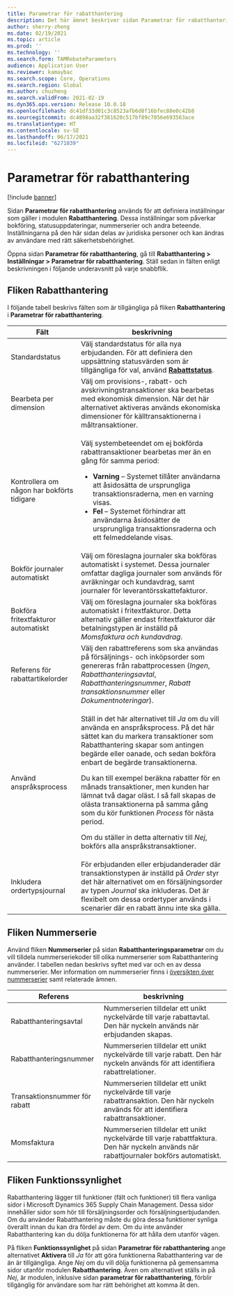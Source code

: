 ```yaml
---
title: Parametrar för rabatthantering
description: Det här ämnet beskriver sidan Parametrar för rabatthantering. På den här sidan finns inställningar som påverkar bokföring, statusuppdateringar, nummerserier och andra beteende.
author: sherry-zheng
ms.date: 02/19/2021
ms.topic: article
ms.prod: ''
ms.technology: ''
ms.search.form: TAMRebateParameters
audience: Application User
ms.reviewer: kamaybac
ms.search.scope: Core, Operations
ms.search.region: Global
ms.author: chuzheng
ms.search.validFrom: 2021-02-19
ms.dyn365.ops.version: Release 10.0.18
ms.openlocfilehash: dc41df33d01c3c8523afb6d8f16bfec88e0c42b8
ms.sourcegitcommit: dc4898aa32f381620c517bf89c7856e693563ace
ms.translationtype: HT
ms.contentlocale: sv-SE
ms.lasthandoff: 06/17/2021
ms.locfileid: "6271039"
---
```

# <a name="rebate-management-parameters"></a>Parametrar för rabatthantering

[!include [banner](../includes/banner.md)]

Sidan **Parametrar för rabatthantering** används för att definiera inställningar som gäller i modulen **Rabatthantering**. Dessa inställningar som påverkar bokföring, statusuppdateringar, nummerserier och andra beteende. Inställningarna på den här sidan delas av juridiska personer och kan ändras av användare med rätt säkerhetsbehörighet.

Öppna sidan **Parametrar för rabatthantering**, gå till **Rabatthantering \> Inställningar \> Parametrar för rabatthantering**. Ställ sedan in fälten enligt beskrivningen i följande underavsnitt på varje snabbflik.

## <a name="rebate-management-tab"></a>Fliken Rabatthantering

I följande tabell beskrivs fälten som är tillgängliga på fliken **Rabatthantering** i **Parametrar för rabatthantering**.

| Fält | beskrivning |
|---|---|
| Standardstatus | Välj standardstatus för alla nya erbjudanden. För att definiera den uppsättning statusvärden som är tillgängliga för val, använd [**Rabattstatus**](rebate-statuses.md). |
| Bearbeta per dimension | Välj om provisions-, rabatt- och avskrivningstransaktioner ska bearbetas med ekonomisk dimension. När det här alternativet aktiveras används ekonomiska dimensioner för källtransaktionerna i måltransaktioner. |
| Kontrollera om någon har bokförts tidigare | <p>Välj systembeteendet om ej bokförda rabattransaktioner bearbetas mer än en gång för samma period:</p><ul><li>**Varning** – Systemet tillåter användarna att åsidosätta de ursprungliga transaktionsraderna, men en varning visas.</li><li>**Fel** – Systemet förhindrar att användarna åsidosätter de ursprungliga transaktionsraderna och ett felmeddelande visas. |
| Bokför journaler automatiskt | Välj om föreslagna journaler ska bokföras automatiskt i systemet. Dessa journaler omfattar dagliga journaler som används för avräkningar och kundavdrag, samt journaler för leverantörsskattefakturor. |
| Bokföra fritextfakturor automatiskt | Välj om föreslagna journaler ska bokföras automatiskt i fritextfakturor. Detta alternativ gäller endast fritextfakturor där betalningstypen är inställd på *Momsfaktura och kundavdrag*. |
| Referens för rabattartikelorder | Välj den rabattreferens som ska användas på försäljnings- och inköpsorder som genereras från rabattprocessen (*Ingen*, *Rabatthanteringsavtal*, *Rabatthanteringsnummer*, *Rabatt transaktionsnummer* eller *Dokumentnoteringar*). |
| Använd anspråksprocess | <p>Ställ in det här alternativet till *Ja* om du vill använda en anspråksprocess. På det här sättet kan du markera transaktioner som Rabatthantering skapar som antingen begärde eller oanade, och sedan bokföra enbart de begärde transaktionerna.</p><p>Du kan till exempel beräkna rabatter för en månads transaktioner, men kunden har lämnat två dagar oläst. I så fall skapas de olästa transaktionerna på samma gång som du kör funktionen *Process* för nästa period.</p><p>Om du ställer in detta alternativ till *Nej*, bokförs alla anspråkstransaktioner.</p> |
| Inkludera ordertypsjournal | För erbjudanden eller erbjudanderader där transaktionstypen är inställd på *Order* styr det här alternativet om en försäljningsorder av typen *Journal* ska inkluderas. Det är flexibelt om dessa ordertyper används i scenarier där en rabatt ännu inte ska gälla. |

## <a name="number-sequences-tab"></a>Fliken Nummerserie

Använd fliken **Nummerserier** på sidan **Rabatthanteringsparametrar** om du vill tilldela nummerseriekoder till olika nummerserier som Rabatthantering använder. I tabellen nedan beskrivs syftet med var och en av dessa nummerserier. Mer information om nummerserier finns i [översikten över nummerserier](../../fin-ops-core/fin-ops/organization-administration/number-sequence-overview.md) samt relaterade ämnen.

| Referens | beskrivning |
|---|---|
| Rabatthanteringsavtal | Nummerserien tilldelar ett unikt nyckelvärde till varje rabattavtal. Den här nyckeln används när erbjudanden skapas. |
| Rabatthanteringsnummer | Nummerserien tilldelar ett unikt nyckelvärde till varje rabatt. Den här nyckeln används för att identifiera rabattrelationer. |
| Transaktionsnummer för rabatt | Nummerserien tilldelar ett unikt nyckelvärde till varje rabattransaktion. Den här nyckeln används för att identifiera rabattransaktioner. |
| Momsfaktura | Nummerserien tilldelar ett unikt nyckelvärde till varje rabattfaktura. Den här nyckeln används när rabattjournaler bokförs automatiskt. |

## <a name="feature-visibility-tab"></a>Fliken Funktionssynlighet

Rabatthantering lägger till funktioner (fält och funktioner) till flera vanliga sidor i Microsoft Dynamics 365 Supply Chain Management. Dessa sidor innehåller sidor som hör till försäljningsorder och försäljningserbjudanden. Om du använder Rabatthantering måste du göra dessa funktioner synliga överallt innan du kan dra fördel av dem. Om du inte använder Rabatthantering kan du dölja funktionerna för att hålla dem utanför vägen.

På fliken **Funktionssynlighet** på sidan **Parametrar för rabatthantering** ange alternativet **Aktivera** till *Ja* för att göra funktionerna Rabatthantering var de än är tillgängliga. Ange *Nej* om du vill dölja funktionerna på gemensamma sidor utanför modulen **Rabatthantering**. Även om alternativet ställs in på *Nej*, är modulen, inklusive sidan **parametrar för rabatthantering**, förblir tillgänglig för användare som har rätt behörighet att komma åt den.
